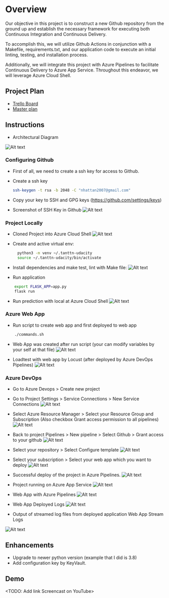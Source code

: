 # Overview

Our objective in this project is to construct a new Github repository from the ground up and establish the necessary framework for executing both Continuous Integration and Continuous Delivery.

To accomplish this, we will utilize Github Actions in conjunction with a Makefile, requirements.txt, and our application code to execute an initial linting, testing, and installation process.

Additionally, we will integrate this project with Azure Pipelines to facilitate Continuous Delivery to Azure App Service.
Throughout this endeavor, we will leverage Azure Cloud Shell.

## Project Plan

- [Trello Board](https://trello.com/b/DvAKdGrF/azuredevops)
- [Master plan](https://docs.google.com/spreadsheets/d/e/2PACX-1vRM8P94FRDbFilQWFvaSy6SFM6gJvpEhMLXAhQV13f9_vVSkxZLY9rQ-1zhehMBXfJScRjXonAmt9V9/pubhtml)

## Instructions

- Architectural Diagram

![Alt text](images/ArchitecturalDiagram.jpg)

### Configuring Github
- First of all, we need to create a ssh key for access to Github.

- Create a ssh key

  ```bash
  ssh-keygen -t rsa -b 2048 -C "nhattan2007@gmail.com"
  ```

- Copy your key to SSH and GPG keys (https://github.com/settings/keys)

- Screenshot of SSH Key in Github
![Alt text](images/sshKey.jpg)

### Project Locally
- Cloned Project into Azure Cloud Shell
![Alt text](images/GitClonedAzure%20PowerShell.jpg)

- Create and active virtual env:

  ```bash
    python3 -m venv ~/.tanttn-udacity
    source ~/.tanttn-udacity/bin/activate
  ```

- Install dependencies and make test, lint with Make file:
![Alt text](images/MakefileResult.jpg)

- Run application

```bash
    export FLASK_APP=app.py
    flask run
```

- Run prediction with local at Azure Cloud Shell
![Alt text](images/PredictionLocalAzurePowerShell.jpg)

### Azure Web App

- Run script to create web app and first deployed to web app

```bash
    ./commands.sh
```

- Web App was created after run script (your can modify variables by your self at that file)
![Alt text](images/AzureAppServiceFlaskApp.jpg)

- Loadtest with web app by Locust (after deployed by Azure DevOps Pipelines)
![Alt text](images/RunningLocustLoadTest.jpg)

### Azure DevOps

- Go to Azure Devops > Create new project

- Go to Project Settings > Service Connections > New Service Connections
![Alt text](images/Service-connection.jpg)

- Select Azure Resource Manager > Select your Resource Group and Subscription (Also checkbox Grant access permission to all pipelines)
![Alt text](images/ConfigServiceConnection.jpg)

- Back to project Pipelines > New pipeline > Select Github > Grant access to your github
![Alt text](images/select-github-pipelines.jpg)

- Select your repository > Select Configure template
![Alt text](images/Createtemplatepipeline.jpg)

- Select your subscription > Select your web app which you want to deploy
![Alt text](images/pipelinewebapp.jpg)

- Successful deploy of the project in Azure Pipelines.
![Alt text](images/SuccessAzurePipelines.jpg)

- Project running on Azure App Service
![Alt text](images/RunningAzureWebApp.jpg)

- Web App with Azure Pipelines
![Alt text](images/WebAppWithAzurePipelines.jpg)

- Web App Deployed Logs
![Alt text](images/WebAppDeployedLogs.jpg)

- Output of streamed log files from deployed application
  Web App Stream Logs

![Alt text](images/AzureWebAppLogs.jpg)

## Enhancements

- Upgrade to newer python version (example that I did is 3.8)
- Add configuration key by KeyVault.

## Demo

<TODO: Add link Screencast on YouTube>
